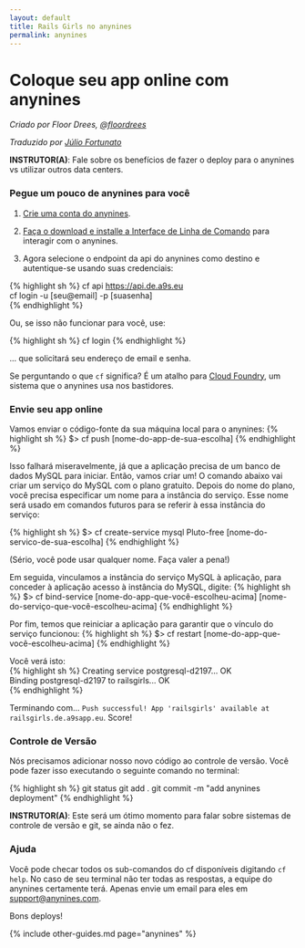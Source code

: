 ```yaml
---
layout: default
title: Rails Girls no anynines
permalink: anynines
---
```


# Coloque seu app online com anynines

*Criado por Floor Drees, [@floordrees](https://twitter.com/floordrees)*

*Traduzido por [Júlio Fortunato](https://github.com/JulioFortunato)*

__INSTRUTOR(A)__: Fale sobre os benefícios de fazer o deploy para o anynines vs utilizar outros data centers.

### Pegue um pouco de anynines para você

1. [Crie uma conta do anynines](http://anynines.com/).

2. [Faça o download e installe a Interface de Linha de Comando](https://anynines.zendesk.com/entries/60241846-How-to-install-the-CLI-v6) para interagir com o anynines.

3. Agora selecione o endpoint da api do anynines como destino e autentique-se usando suas credenciais:

{% highlight sh %}
cf api https://api.de.a9s.eu  
cf login -u [seu@email] -p [suasenha]  
{% endhighlight %}

Ou, se isso não funcionar para você, use:

{% highlight sh %}
cf login
{% endhighlight %}

... que solicitará seu endereço de email e senha.

Se perguntando o que `cf` significa? É um atalho para [Cloud Foundry](http://www.cloudfoundry.com/), um sistema que o anynines usa nos bastidores.

### Envie seu app online

Vamos enviar o código-fonte da sua máquina local para o anynines:
{% highlight sh %}
$> cf push [nome-do-app-de-sua-escolha]
{% endhighlight %}

Isso falhará miseravelmente, já que a aplicação precisa de um banco de dados MySQL para iniciar. Então, vamos criar um! O comando abaixo vai criar um serviço do MySQL com o plano gratuito. Depois do nome do plano, você precisa especificar um nome para a instância do serviço. Esse nome será usado em comandos futuros para se referir à essa instância do serviço:

{% highlight sh %}
$> cf create-service mysql Pluto-free [nome-do-servico-de-sua-escolha]
{% endhighlight %}

(Sério, você pode usar qualquer nome. Faça valer a pena!)

Em seguida, vinculamos a instância do serviço MySQL à aplicação, para conceder à aplicação acesso à instância do MySQL, digite:
{% highlight sh %}
$> cf bind-service [nome-do-app-que-você-escolheu-acima] [nome-do-serviço-que-você-escolheu-acima]
{% endhighlight %}

Por fim, temos que reiniciar a aplicação para garantir que o vínculo do serviço funcionou:
{% highlight sh %}
$> cf restart [nome-do-app-que-você-escolheu-acima]
{% endhighlight %}

Você verá isto:  
{% highlight sh %}
Creating service postgresql-d2197... OK  
Binding postgresql-d2197 to railsgirls... OK  
{% endhighlight %}

Terminando com... `Push successful! App 'railsgirls' available at railsgirls.de.a9sapp.eu`. Score!

### Controle de Versão

Nós precisamos adicionar nosso novo código ao controle de versão. Você pode fazer isso executando o seguinte comando no terminal:

{% highlight sh %}
git status
git add .
git commit -m "add anynines deployment"
{% endhighlight %}

__INSTRUTOR(A)__: Este será um ótimo momento para falar sobre sistemas de controle de versão e git, se ainda não o fez.

### Ajuda

Você pode checar todos os sub-comandos do cf disponíveis digitando `cf help`.
No caso de seu terminal não ter todas as respostas, a equipe do anynines certamente terá. Apenas envie um email para eles em support@anynines.com.

Bons deploys!

{% include other-guides.md page="anynines" %}

